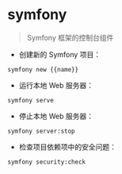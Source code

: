 # symfony

> Symfony 框架的控制台组件

- 创建新的 Symfony 项目：

`symfony new {{name}}`

- 运行本地 Web 服务器：

`symfony serve`

- 停止本地 Web 服务器：

`symfony server:stop`

- 检查项目依赖项中的安全问题：

`symfony security:check`

[#]: contributors: ([Datura stramonium L.])